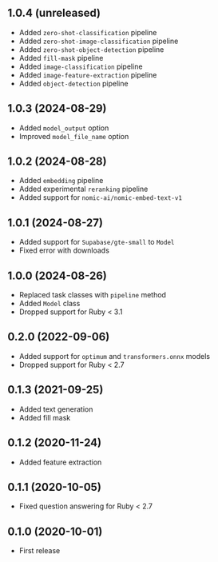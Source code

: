 ## 1.0.4 (unreleased)

- Added `zero-shot-classification` pipeline
- Added `zero-shot-image-classification` pipeline
- Added `zero-shot-object-detection` pipeline
- Added `fill-mask` pipeline
- Added `image-classification` pipeline
- Added `image-feature-extraction` pipeline
- Added `object-detection` pipeline

## 1.0.3 (2024-08-29)

- Added `model_output` option
- Improved `model_file_name` option

## 1.0.2 (2024-08-28)

- Added `embedding` pipeline
- Added experimental `reranking` pipeline
- Added support for `nomic-ai/nomic-embed-text-v1`

## 1.0.1 (2024-08-27)

- Added support for `Supabase/gte-small` to `Model`
- Fixed error with downloads

## 1.0.0 (2024-08-26)

- Replaced task classes with `pipeline` method
- Added `Model` class
- Dropped support for Ruby < 3.1

## 0.2.0 (2022-09-06)

- Added support for `optimum` and `transformers.onnx` models
- Dropped support for Ruby < 2.7

## 0.1.3 (2021-09-25)

- Added text generation
- Added fill mask

## 0.1.2 (2020-11-24)

- Added feature extraction

## 0.1.1 (2020-10-05)

- Fixed question answering for Ruby < 2.7

## 0.1.0 (2020-10-01)

- First release
